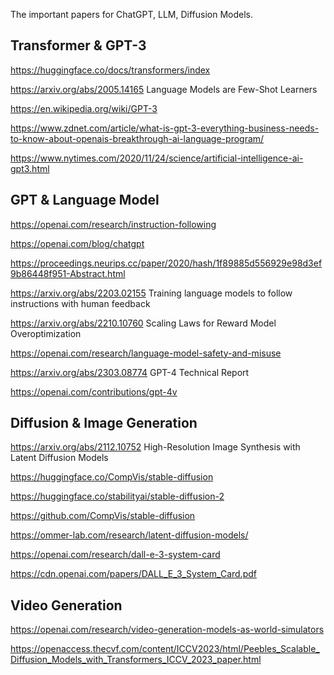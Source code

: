 
The important papers for ChatGPT, LLM, Diffusion Models.

## Transformer & GPT-3
https://huggingface.co/docs/transformers/index

https://arxiv.org/abs/2005.14165 Language Models are Few-Shot Learners

https://en.wikipedia.org/wiki/GPT-3

https://www.zdnet.com/article/what-is-gpt-3-everything-business-needs-to-know-about-openais-breakthrough-ai-language-program/

https://www.nytimes.com/2020/11/24/science/artificial-intelligence-ai-gpt3.html


## GPT & Language Model

https://openai.com/research/instruction-following

https://openai.com/blog/chatgpt

https://proceedings.neurips.cc/paper/2020/hash/1f89885d556929e98d3ef9b86448f951-Abstract.html

https://arxiv.org/abs/2203.02155 Training language models to follow instructions with human feedback

https://arxiv.org/abs/2210.10760 Scaling Laws for Reward Model Overoptimization

https://openai.com/research/language-model-safety-and-misuse

https://arxiv.org/abs/2303.08774  GPT-4 Technical Report

https://openai.com/contributions/gpt-4v


## Diffusion & Image Generation

https://arxiv.org/abs/2112.10752 High-Resolution Image Synthesis with Latent Diffusion Models

https://huggingface.co/CompVis/stable-diffusion

https://huggingface.co/stabilityai/stable-diffusion-2

https://github.com/CompVis/stable-diffusion

https://ommer-lab.com/research/latent-diffusion-models/

https://openai.com/research/dall-e-3-system-card

https://cdn.openai.com/papers/DALL_E_3_System_Card.pdf

## Video Generation

https://openai.com/research/video-generation-models-as-world-simulators

https://openaccess.thecvf.com/content/ICCV2023/html/Peebles_Scalable_Diffusion_Models_with_Transformers_ICCV_2023_paper.html
